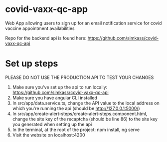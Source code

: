 # covid-vaxx-qc-app
Web App allowing users to sign up for an email notification service for covid vaccine appointment availabilities

Repo for the backend api is found here: https://github.com/simkass/covid-vaxx-qc-api

# Set up steps

PLEASE DO NOT USE THE PRODUCTION API TO TEST YOUR CHANGES

1. Make sure you've set up the api to run locally: https://github.com/simkass/covid-vaxx-qc-api
2. Make sure you have angular CLI installed
4. In src/app/data.service.ts, change the API value to the local address on which you're running the api (should be http://127.0.0.1:5000/)
5. In src/app/create-alert-steps/create-alert-steps.component.html, change the site key of the recaptcha (should be line 86) to the site key you generated when setting up the api
6. In the terminal, at the root of the project: npm install, ng serve
7. Visit the website on localhost:4200
